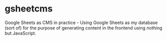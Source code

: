 # gsheetcms
Google Sheets as CMS in practice - Using Google Sheets as my database (sort of) for the purpose of generating content in the frontend using nothing but JavaScript.
